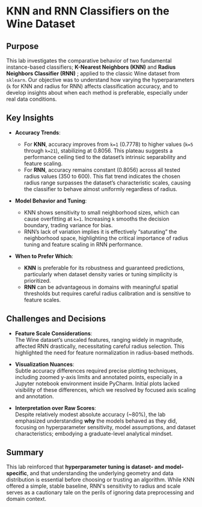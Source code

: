 # KNN and RNN Classifiers on the Wine Dataset 

## Purpose

This lab investigates the comparative behavior of two fundamental instance-based classifiers;
**K-Nearest Neighbors (KNN)** and **Radius Neighbors Classifier (RNN)** 
; applied to the classic Wine dataset from `sklearn`. 
Our objective was to understand how varying the hyperparameters 
(`k` for KNN and radius for RNN) affects classification accuracy, 
and to develop insights about when each method is preferable, especially under real data conditions.

## Key Insights

- **Accuracy Trends**:  
  - For **KNN**, accuracy improves from `k=1` (0.7778) to higher values (`k=5` through `k=21`), 
  stabilizing at 0.8056. This plateau suggests a performance ceiling tied to the dataset’s 
  intrinsic separability and feature scaling.  
  - For **RNN**, accuracy remains constant (0.8056) across all tested radius values (350 to 600). 
  This flat trend indicates the chosen radius range surpasses the dataset’s characteristic scales, 
  causing the classifier to behave almost uniformly regardless of radius.

- **Model Behavior and Tuning**:  
  - KNN shows sensitivity to small neighborhood sizes, which can cause overfitting at `k=1`. 
  Increasing `k` smooths the decision boundary, trading variance for bias.  
  - RNN’s lack of variation implies it is effectively “saturating” the neighborhood space, 
  highlighting the critical importance of radius tuning and feature scaling in RNN performance.

- **When to Prefer Which**:  
  - **KNN** is preferable for its robustness and guaranteed predictions, particularly when dataset 
  density varies or tuning simplicity is prioritized.  
  - **RNN** can be advantageous in domains with meaningful spatial thresholds but requires 
  careful radius calibration and is sensitive to feature scales.

## Challenges and Decisions

- **Feature Scale Considerations**:  
  The Wine dataset’s unscaled features, ranging widely in magnitude, affected RNN drastically, 
  necessitating careful radius selection. This highlighted the need for feature normalization in radius-based methods.

- **Visualization Nuances**:  
  Subtle accuracy differences required precise plotting techniques, including zoomed y-axis limits 
  and annotated points, especially in a Jupyter notebook environment inside PyCharm. Initial plots 
  lacked visibility of these differences, which we resolved by focused axis scaling and annotation.

- **Interpretation over Raw Scores**:  
  Despite relatively modest absolute accuracy (~80%), the lab emphasized understanding 
  **why** the models behaved as they did, focusing on hyperparameter sensitivity, model assumptions, 
  and dataset characteristics; embodying a graduate-level analytical mindset.


## Summary

This lab reinforced that **hyperparameter tuning is dataset- and model-specific**, and that 
understanding the underlying geometry and data distribution is essential before choosing or trusting
an algorithm. While KNN offered a simple, stable baseline, RNN's sensitivity to radius and scale serves 
as a cautionary tale on the perils of ignoring data preprocessing and domain context.
